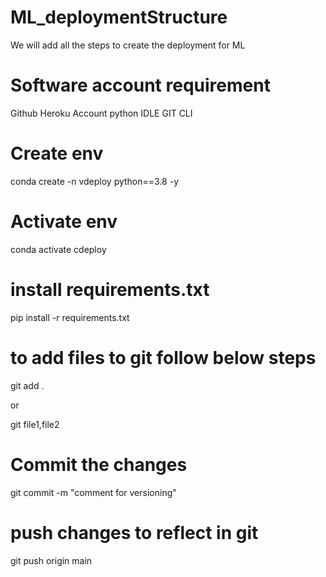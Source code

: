 # ML_deploymentStructure
We will add all the steps to create the deployment for ML

# Software account requirement
 Github
 Heroku Account
 python IDLE
 GIT CLI

# Create env
conda create -n vdeploy python==3.8 -y 

# Activate env
conda activate cdeploy

# install requirements.txt
pip install -r  requirements.txt

# to add files to git follow below steps
git add .

or

git file1,file2

# Commit the changes
git commit -m "comment for versioning"

# push changes to reflect in git
git push origin main